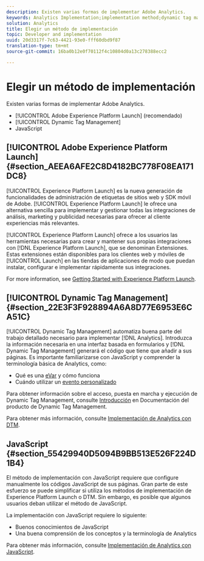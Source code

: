 ```yaml
---
description: Existen varias formas de implementar Adobe Analytics.
keywords: Analytics Implementation;implementation method;dynamic tag management;dtm;javascript
solution: Analytics
title: Elegir un método de implementación
topic: Developer and implementation
uuid: 20d3317f-7c63-4421-93e0-fff60dbd9f87
translation-type: tm+mt
source-git-commit: 16ba0b12e0f70112f4c10804d0a13c278388ecc2

---
```



# Elegir un método de implementación

Existen varias formas de implementar Adobe Analytics.

* [!UICONTROL Adobe Experience Platform Launch] (recomendado)
* [!UICONTROL Dynamic Tag Management]
* JavaScript

## [!UICONTROL Adobe Experience Platform Launch] {#section_AEEA6AFE2C8D4182BC778F08EA171DC8}

[!UICONTROL Experience Platform Launch] es la nueva generación de funcionalidades de administración de etiquetas de sitios web y SDK móvil de Adobe. [!UICONTROL Experience Platform Launch] le ofrece una alternativa sencilla para implementar y gestionar todas las integraciones de análisis, marketing y publicidad necesarias para ofrecer al cliente experiencias más relevantes.

[!UICONTROL Experience Platform Launch] ofrece a los usuarios las herramientas necesarias para crear y mantener sus propias integraciones con [!DNL Experience Platform Launch], que se denominan Extensiones. Estas extensiones están disponibles para los clientes web y móviles de [!UICONTROL Launch] en las tiendas de aplicaciones de modo que puedan instalar, configurar e implementar rápidamente sus integraciones.

For more information, see [Getting Started with Experience Platform Launch](https://docs.adobelaunch.com/getting-started).

## [!UICONTROL Dynamic Tag Management] {#section_22E3F3F928894A6A8D77E6953E6CA51C}

[!UICONTROL Dynamic Tag Management] automatiza buena parte del trabajo detallado necesario para implementar [!DNL Analytics]. Introduzca la información necesaria en una interfaz basada en formularios y [!DNL Dynamic Tag Management] generará el código que tiene que añadir a sus páginas.
Es importante familiarizarse con JavaScript y comprender la terminología básica de Analytics, como:

* Qué es una [eVar](https://marketing.adobe.com/resources/help/en_US/reference/conversion_var_admin.html) y cómo funciona
* Cuándo utilizar un [evento personalizado](/help/implement/analytics-terminology-basics/c-props-evars/event-custom.md)

Para obtener información sobre el acceso, puesta en marcha y ejecución de Dynamic Tag Management, consulte [Introducción](https://marketing.adobe.com/resources/help/en_US/dtm/get_started.html) en Documentación del producto de Dynamic Tag Management.

Para obtener más información, consulte [Implementación de Analytics con DTM](/help/implement/c-implement-with-dtm/dtm-implementation-overview.md).

## JavaScript {#section_55429940D5094B9BB513E526F224D1B4}

El método de implementación con JavaScript requiere que configure manualmente los códigos JavaScript de sus páginas. Gran parte de este esfuerzo se puede simplificar si utiliza los métodos de implementación de Experience Platform Launch o DTM. Sin embargo, es posible que algunos usuarios deban utilizar el método de JavaScript.

La implementación con JavaScript requiere lo siguiente:

* Buenos conocimientos de JavaScript
* Una buena comprensión de los conceptos y la terminología de Analytics

Para obtener más información, consulte [Implementación de Analytics con JavaScript](/help/implement/js-implementation/javascript-implementation-overview.md).
